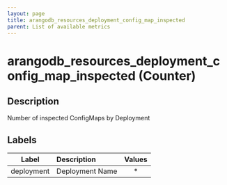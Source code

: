```yaml
---
layout: page
title: arangodb_resources_deployment_config_map_inspected
parent: List of available metrics
---
```


# arangodb_resources_deployment_config_map_inspected (Counter)

## Description

Number of inspected ConfigMaps by Deployment

## Labels

| Label | Description | Values |
|:---:|:--- |:---:|
| deployment | Deployment Name | * |
